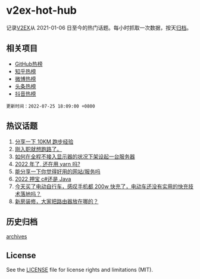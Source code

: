 # v2ex-hot-hub

 记录[V2EX](https://www.v2ex.com/)从 2021-01-06 日至今的热门话题。每小时抓取一次数据，按天[归档](archives)。
 
 ## 相关项目

- [GitHub热榜](https://github.com/lonnyzhang423/github-hot-hub)
- [知乎热榜](https://github.com/lonnyzhang423/zhihu-hot-hub)
- [微博热榜](https://github.com/lonnyzhang423/weibo-hot-hub)
- [头条热榜](https://github.com/lonnyzhang423/toutiao-hot-hub)
- [抖音热榜](https://github.com/lonnyzhang423/douyin-hot-hub)


 `更新时间：2022-07-25 18:09:00 +0800`

## 热议话题

1. [分享一下 10KM 跑步经验](https://www.v2ex.com/t/868472)
1. [刚入职就想跑路了。](https://www.v2ex.com/t/868453)
1. [如何在全程不接入显示器的状况下架设起一台服务器](https://www.v2ex.com/t/868389)
1. [2022 年了, 还在用 yarn 吗?](https://www.v2ex.com/t/868418)
1. [能分享一下你觉得好用的网站/服务吗](https://www.v2ex.com/t/868405)
1. [2022 押宝 c#还是 Java](https://www.v2ex.com/t/868434)
1. [今天买了电动自行车，感叹手机都 200w 快充了，电动车还没有实用的快充技术落地吗？](https://www.v2ex.com/t/868423)
1. [新房装修，大家把路由器放在哪的？](https://www.v2ex.com/t/868452)

## 历史归档

[archives](archives)

## License

See the [LICENSE](LICENSE) file for license rights and limitations (MIT).

